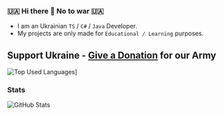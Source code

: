 ### 🇺🇦 Hi there 👋 No to war 🇺🇦

- I am an Ukrainian `TS` / `C#` / `Java` Developer.
- My projects are only made for `Educational / Learning` purposes.

## Support Ukraine - [Give a Donation](https://bank.gov.ua/en/about/support-the-armed-forces) for our Army

![Top Used Languages](https://github-readme-stats.vercel.app/api/top-langs/?username=Luminate-D&layout=compact)]

### Stats
![GitHub Stats](https://github-readme-stats.vercel.app/api?username=Luminate-D&show_icons=true&theme=github_dark)
